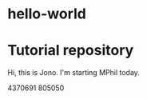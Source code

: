 # hello-world
Tutorial repository
============

Hi, this is Jono. I'm starting MPhil today.

4370691    805050
